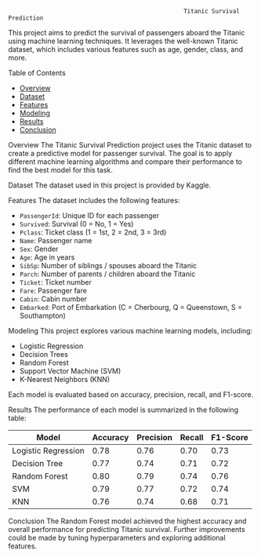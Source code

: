                                                      Titanic Survival Prediction

This project aims to predict the survival of passengers aboard the Titanic using machine learning techniques. It leverages the well-known Titanic dataset, which includes various features such as age, gender, class, and more.

Table of Contents
- [Overview](#overview)
- [Dataset](#dataset)
- [Features](#features)
- [Modeling](#modeling)
- [Results](#results)
- [Conclusion](#conclusion)

Overview
The Titanic Survival Prediction project uses the Titanic dataset to create a predictive model for passenger survival. The goal is to apply different machine learning algorithms and compare their performance to find the best model for this task.

Dataset
The dataset used in this project is provided by Kaggle.

Features
The dataset includes the following features:
- `PassengerId`: Unique ID for each passenger
- `Survived`: Survival (0 = No, 1 = Yes)
- `Pclass`: Ticket class (1 = 1st, 2 = 2nd, 3 = 3rd)
- `Name`: Passenger name
- `Sex`: Gender
- `Age`: Age in years
- `SibSp`: Number of siblings / spouses aboard the Titanic
- `Parch`: Number of parents / children aboard the Titanic
- `Ticket`: Ticket number
- `Fare`: Passenger fare
- `Cabin`: Cabin number
- `Embarked`: Port of Embarkation (C = Cherbourg, Q = Queenstown, S = Southampton)

Modeling
This project explores various machine learning models, including:
- Logistic Regression
- Decision Trees
- Random Forest
- Support Vector Machine (SVM)
- K-Nearest Neighbors (KNN)

Each model is evaluated based on accuracy, precision, recall, and F1-score.

Results
The performance of each model is summarized in the following table:

| Model               | Accuracy | Precision | Recall | F1-Score |
|---------------------|----------|-----------|--------|----------|
| Logistic Regression | 0.78     | 0.76      | 0.70   | 0.73     |
| Decision Tree       | 0.77     | 0.74      | 0.71   | 0.72     |
| Random Forest       | 0.80     | 0.79      | 0.74   | 0.76     |
| SVM                 | 0.79     | 0.77      | 0.72   | 0.74     |
| KNN                 | 0.76     | 0.74      | 0.68   | 0.71     |

Conclusion
The Random Forest model achieved the highest accuracy and overall performance for predicting Titanic survival. Further improvements could be made by tuning hyperparameters and exploring additional features.
